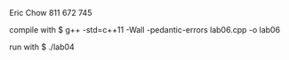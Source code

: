 Eric Chow
811 672 745

compile with
$ g++ -std=c++11 -Wall -pedantic-errors lab06.cpp -o lab06

run with
$ ./lab04
